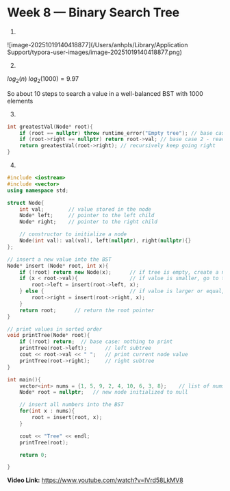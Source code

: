 # Week 8 — Binary Search Tree

1.

![image-20251019140418877](/Users/anhpls/Library/Application Support/typora-user-images/image-20251019140418877.png)

2.

$log_2(n)$
$log_2(1000) = 9.97$

So about 10 steps to search a value in a well-balanced BST with 1000 elements



3.

```C++
int greatestVal(Node* root){
	if (root == nullptr) throw runtime_error("Empty tree"); // base case 1 - tree is empty so throw error
	if (root->right == nullptr) return root->val; // base case 2 - reached rightmost node (max value)
	return greatestVal(root->right); // recursively keep going right
}
```



4.

```C++
#include <iostream>
#include <vector>
using namespace std;

struct Node{
    int val;        // value stored in the node
    Node* left;     // pointer to the left child
    Node* right;    // pointer to the right child

    // constructor to initialize a node
    Node(int val): val(val), left(nullptr), right(nullptr){}
};

// insert a new value into the BST
Node* insert (Node* root, int x){
    if (!root) return new Node(x);      // if tree is empty, create a new node
    if (x < root->val){                 // if value is smaller, go to the left
        root->left = insert(root->left, x); 
    } else {                            // if value is larger or equal, go to the right
        root->right = insert(root->right, x);  
    }
    return root;      // return the root pointer
}

// print values in sorted order
void printTree(Node* root){
    if (!root) return;  // base case: nothing to print
    printTree(root->left);      // left subtree
    cout << root->val << " ";   // print current node value
    printTree(root->right);     // right subtree
}

int main(){
    vector<int> nums = {1, 5, 9, 2, 4, 10, 6, 3, 8};    // list of nums
    Node* root = nullptr;   // new node initialized to null

    // insert all numbers into the BST
    for(int x : nums){
        root = insert(root, x);
    }

    cout << "Tree" << endl;
    printTree(root);

    return 0;

}
```



**Video Link:** https://www.youtube.com/watch?v=IVrd58LkMV8

